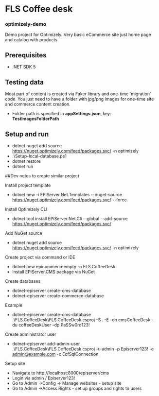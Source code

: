 # FLS Coffee desk
### optimizely-demo

Demo project for Optimizely. Very basic eCommerce site just home page and catalog with products.

## Prerequisites
* .NET SDK 5

## Testing data
Most part of content is created via Faker library and one-time 'migration' code. 
You just need to have a folder with jpg/png images for one-time site and commerce content creation. 
* Folder path is specified in **appSettings.json**, key: **TestImagesFolderPath**

## Setup and run
* dotnet nuget add source https://nuget.optimizely.com/feed/packages.svc/ -n optimizely
* .\Setup-local-database.ps1
* dotnet restore
* dotnet run

##Dev notes to create similar project

Install project template
* dotnet new -i EPiServer.Net.Templates --nuget-source https://nuget.optimizely.com/feed/packages.svc/ --force

Install Optimizely CLI
* dotnet tool install EPiServer.Net.Cli --global --add-source https://nuget.optimizely.com/feed/packages.svc/

Add NuGet source
* dotnet nuget add source https://nuget.optimizely.com/feed/packages.svc/ -n optimizely

Create project via command or IDE
* dotnet new epicommerceempty -n FLS.CoffeeDesk
* Install EPiServer.CMS package via NuGet

Create databases
* dotnet-episerver create-cms-database
* dotnet-episerver create-commerce-database

Example
* dotnet-episerver create-cms-database .\FLS.CoffeeDesk\FLS.CoffeeDesk.csproj -S . -E -dn cmsCoffeeDesk -du coffeeDeskUser  -dp PaSSw0rd123!

Create administrator user
* dotnet-episerver add-admin-user .\FLS.CoffeeDesk\FLS.CoffeeDesk.csproj -u admin -p Episerver123! -e admin@example.com -c EcfSqlConnection

Setup site
* Navigate to http://localhost:8000/episerver/cms
* Login via admin / Episerver123!
* Go to Admin →Config → Manage websites - setup site
* Go to Admin →Access Rights - set up groups and rights to users
